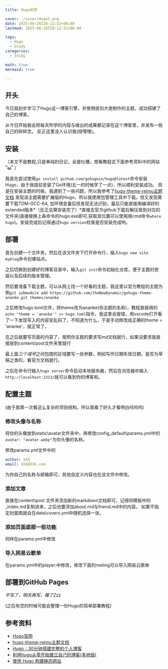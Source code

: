 ```yaml
---
title: Hugo初学

cover: ./cover/Hugo1.png
date: 2025-08-26T20:12:52+08:00
lastmod: 2025-08-26T20:12:52+08:00

tags:
  - Hugo
  - Study
categories:
  - Study

math: true
mermaid: true

---
```


## 开头
今日我初步学习了Hugo这一博客引擎，并使用拔剑大佬制作的主题，成功搭建了自己的博客。

从今日开始我会把每天所学的内容与做出的成果都记录在这个博客里，并发布一些自己的碎碎念，
反正这里没人认识我(捏嘿嘿)。
 
## 安装
 
（本文不是教程,只是单纯的日记，全是吐槽。想看教程去下面参考资料中的网站 **‾ω‾** ）

我首先尝试使用`go install github.com/gohugoio/hugo@latest`命令安装Hugo，由于我提前安装了Go环境(五一的时候学了一点)，所以顺利安装成功。
但是在安装主题的时候，我遇到了一些问题，所以我参考了[hugo-theme-reimu主题文档](https://github.com/D-Sketon/hugo-theme-reimu?tab=readme-ov-file)
发现该主题需要扩展版的Hugo，所以我使用包管理工具中下载。但又发现需要下载TDM-GCC-64, 加环境变量后但发现无法识别，最后只能直接用编译好的extended版本*（反正总算安装完了）*直接去官方github下载后解压放到对应的文件夹(直接替换上条命令的hugo.exe即可,获取其位置可以使用用cmd命令`where hugo`)。安装完成后记得通过`hugo version`检查是否安装完成哟。

## 部署

首先创建一个文件夹，然后在该文件夹下打开命令行，输入`hugo new site myblog`命令创建站点。

之后切换到创建好的博客目录中，输入`git init`命令初始化仓库，便于主题的安装以及后续的版本管理。

然后要准备下载主题，可以从网上找一个好看的主题，我这里以官方教程的主题为例`git submodule add https://github.com/theNewDynamic/gohugo-theme-ananke.git themes/ananke`
 
之后修改hugo.toml文件，将theme改为ananke(你主题的名称)，教程直接用的`echo "theme = 'ananke'" >> hugo.toml`指令，我这里会报错，用vscode打开看了一下发现写入的内容变乱码了，不知道为什么，于是手动修改成正确的theme = 'ananke'，就正常了。

在之后就要写页面的内容了，按照你主题的要求写md文档就行，如果没要求就直接放到content/post文件夹里就行

最上面*三个减号*之间包围的区域要写一些参数，例如写作日期失效日期，是否为草稿之类的，看官方文档就行。

之后在命令行输入`hugo server`命令启动本地服务器，然后在浏览器中输入`http://localhost:1313/`就可以看到你的博客啦。

## 配置主题

(由于我第一次看这么复杂的项目结构，所以我看了好久才看明白呜呜呜)

### 修改头像与名称

将你的头像放到static\avatar文件夹中，再修改config\_default\params.yml中的` avatar: "avatar.webp"`为你头像的名称。

修改params.yml文件中的
```yml
author: XXX
email: XXX@XXX.com
```
为你自己的名称与邮箱即可，其他自定义内容也在该文件中修改。

### 添加文章

直接在content\post 文件夹添加新的markdown文档即可，记得将模板中的_index.md复制进来，之后也要添加about.md与friend.md中的内容。
如果不指定封面图就会在data\covers.yml中随机选择一张。

### 添加页面底部一些功能

同样在params.yml中修改

### 导入网易云歌单

在params.yml中的player:中修改，修改下面的meting可以导入网易云歌单

## 部署到GitHub Pages

*不写了，明天再写，睡了Zzz*

(之后有空的时候可能会整理一份Hugo的简单部署教程)

## 参考资料
- [Hugo官网](https://gohugo.io/)
- [hugo-theme-reimu主题文档](https://github.com/D-Sketon/hugo-theme-reimu?tab=readme-ov-file)
- [Hugo｜30分钟搭建完整的个人博客](https://blog.csdn.net/weixin_35891787/article/details/145103961)
- [利用hugo从零开始建立自己的博客(本地版)](https://zhuanlan.zhihu.com/p/25223045625)
- [使用 Hugo 构建静态网站](https://blog.icytown.com/posts/web/hugo/)